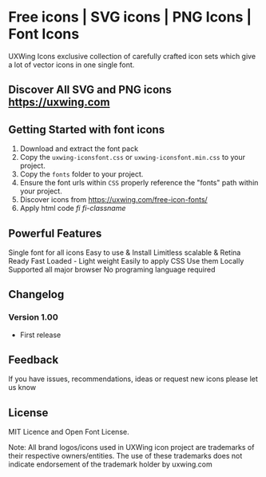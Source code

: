 # Free icons | SVG icons | PNG Icons | Font Icons

UXWing Icons exclusive collection of carefully crafted icon sets which give a lot of vector icons in one single font.

## Discover All SVG and PNG icons https://uxwing.com

## Getting Started with font icons
 1. Download and extract the font pack
 2. Copy the `uxwing-iconsfont.css` or `uxwing-iconsfont.min.css` to your project.
 3. Copy the `fonts` folder to your project.
 4. Ensure the font urls within `CSS` properly reference the "fonts" path within your project.
 5. Discover icons from https://uxwing.com/free-icon-fonts/
 6. Apply html code <i>fi fi-classname</i>
 
 
## Powerful Features
Single font for all icons
Easy to use & Install
Limitless scalable & Retina Ready
Fast Loaded - Light weight
Easily to apply CSS
Use them Locally
Supported all major browser
No programing language required

## Changelog
### Version 1.00
- First release

## Feedback
If you have issues, recommendations, ideas or request new icons please let us know

## License
MIT Licence and Open Font License.

Note: All brand logos/icons used in UXWing icon project are trademarks of their respective owners/entities. The use of these trademarks does not indicate endorsement of the trademark holder by uxwing.com
